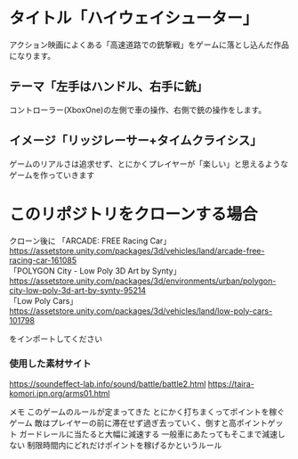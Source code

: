# タイトル「ハイウェイシューター」
アクション映画によくある「高速道路での銃撃戦」をゲームに落とし込んだ作品になります。
## テーマ「左手はハンドル、右手に銃」
コントローラー(XboxOne)の左側で車の操作、右側で銃の操作をします。
## イメージ「リッジレーサー+タイムクライシス」
ゲームのリアルさは追求せず、とにかくプレイヤーが「楽しい」と思えるようなゲームを作っていきます

# このリポジトリをクローンする場合
クローン後に
「ARCADE: FREE Racing Car」https://assetstore.unity.com/packages/3d/vehicles/land/arcade-free-racing-car-161085  
「POLYGON City - Low Poly 3D Art by Synty」　https://assetstore.unity.com/packages/3d/environments/urban/polygon-city-low-poly-3d-art-by-synty-95214  
「Low Poly Cars」https://assetstore.unity.com/packages/3d/vehicles/land/low-poly-cars-101798
  
をインポートしてください



### 使用した素材サイト
https://soundeffect-lab.info/sound/battle/battle2.html 
https://taira-komori.jpn.org/arms01.html



メモ 
このゲームのルールが定まってきた 
とにかく打ちまくってポイントを稼ぐゲーム 
敵はプレイヤーの前に滞在せず過ぎ去っていく、倒すと高ポイントゲット 
ガードレールに当たると大幅に減速する 
一般車にあたってもそこまで減速しない 
制限時間内にどれだけポイントを稼げるかというルール 
